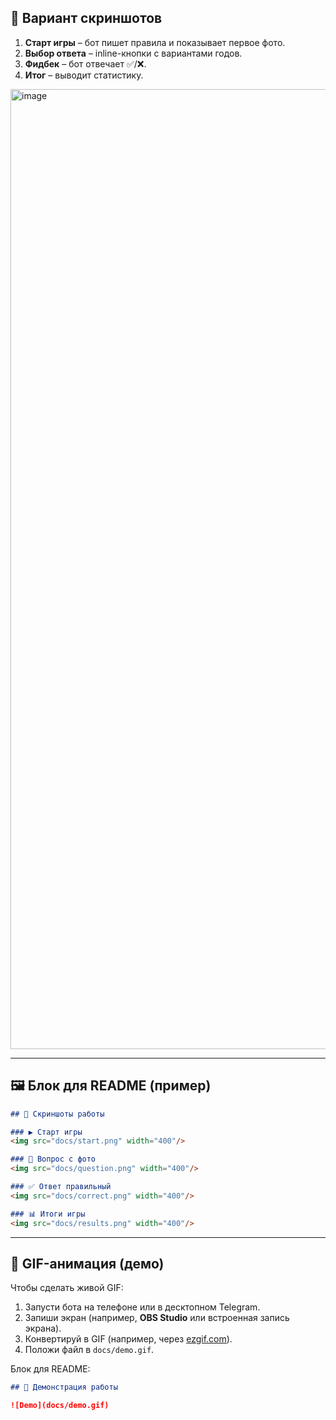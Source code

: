## 📸 Вариант скриншотов

1. **Старт игры** – бот пишет правила и показывает первое фото.
2. **Выбор ответа** – inline-кнопки с вариантами годов.
3. **Фидбек** – бот отвечает ✅/❌.
4. **Итог** – выводит статистику.

<img width="1024" height="1536" alt="image" src="https://github.com/user-attachments/assets/77c52cd3-b4e2-42fe-9ce5-2903e9a3b0fb" />

---

## 🖼️ Блок для README (пример)

```markdown
## 📸 Скриншоты работы

### ▶️ Старт игры
<img src="docs/start.png" width="400"/>

### 🔘 Вопрос с фото
<img src="docs/question.png" width="400"/>

### ✅ Ответ правильный
<img src="docs/correct.png" width="400"/>

### 📊 Итоги игры
<img src="docs/results.png" width="400"/>
```

---

## 🎥 GIF-анимация (демо)

Чтобы сделать живой GIF:

1. Запусти бота на телефоне или в десктопном Telegram.
2. Запиши экран (например, **OBS Studio** или встроенная запись экрана).
3. Конвертируй в GIF (например, через [ezgif.com](https://ezgif.com/video-to-gif)).
4. Положи файл в `docs/demo.gif`.

Блок для README:

```markdown
## 🎥 Демонстрация работы

![Demo](docs/demo.gif)
```

